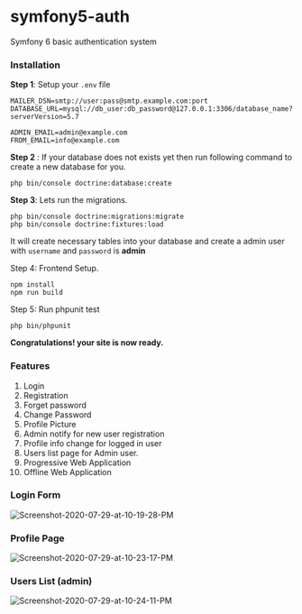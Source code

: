 # symfony5-auth
Symfony 6 basic authentication system

### Installation 
**Step 1**: Setup your `.env` file 
``` 
MAILER_DSN=smtp://user:pass@smtp.example.com:port
DATABASE_URL=mysql://db_user:db_password@127.0.0.1:3306/database_name?serverVersion=5.7

ADMIN_EMAIL=admin@example.com
FROM_EMAIL=info@example.com
```
**Step 2** : If your database does not exists yet then run following command to create a new database for you. 

```
php bin/console doctrine:database:create
```
**Step 3**:  Lets run the migrations. 

```
php bin/console doctrine:migrations:migrate
php bin/console doctrine:fixtures:load
```

It will create necessary tables into your database and create a admin user with `username` and `password` is **admin**

Step 4: Frontend Setup.
``` 
npm install
npm run build
```

Step 5: Run phpunit test
```
php bin/phpunit
``` 

**Congratulations! your site is now ready.**

### Features
1. Login
2. Registration
3. Forget password
4. Change Password
5. Profile Picture
6. Admin notify for new user registration
7. Profile info change for logged in user
8. Users list page for Admin user. 
9. Progressive Web Application
10. Offline Web Application

### Login Form

<img src="https://i.ibb.co/dP9CCjF/Screenshot-2020-07-29-at-10-19-28-PM.png" alt="Screenshot-2020-07-29-at-10-19-28-PM" border="0">

### Profile Page

<img src="https://i.ibb.co/8c4t7wb/Screenshot-2020-07-29-at-10-23-17-PM.png" alt="Screenshot-2020-07-29-at-10-23-17-PM" border="0">

### Users List (admin)

<img src="https://i.ibb.co/0V6fTv3/Screenshot-2020-07-29-at-10-24-11-PM.png" alt="Screenshot-2020-07-29-at-10-24-11-PM" border="0">
